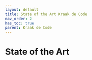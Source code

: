 ```yaml
---
layout: default
title: State of the Art Kraak de Code
nav_order: 2
has_toc: true
parent: Kraak de Code
---
```


# State of the Art